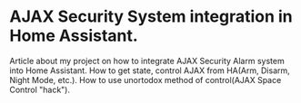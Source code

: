 # AJAX Security System integration in Home Assistant.
Article about my project on how to integrate AJAX Security Alarm system into Home Assistant. How to get state, control AJAX from HA(Arm, Disarm, Night Mode, etc.). How to use unortodox method of control(AJAX Space Control "hack").
